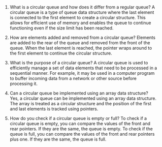 

1) What is a circular queue and how does it differ from a regular queue?
A circular queue is a type of queue data structure where the last element is connected to the first element to create a circular structure. This allows for efficient use of memory and enables the queue to continue functioning even if the size limit has been reached.

2) How are elements added and removed from a circular queue?
Elements are added to the rear of the queue and removed from the front of the queue. When the last element is reached, the pointer wraps around to the first element to continue the circular structure.

3) What is the purpose of a circular queue?
A circular queue is used to efficiently manage a set of data elements that need to be processed in a sequential manner. For example, it may be used in a computer program to buffer incoming data from a network or other source before processing it.

4) Can a circular queue be implemented using an array data structure?
Yes, a circular queue can be implemented using an array data structure. The array is treated as a circular structure and the position of the first and last elements is tracked using pointers.

5) How do you check if a circular queue is empty or full?
To check if a circular queue is empty, you can compare the values of the front and rear pointers. If they are the same, the queue is empty. To check if the queue is full, you can compare the values of the front and rear pointers plus one. If they are the same, the queue is full.